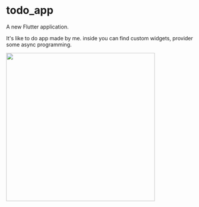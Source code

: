 # todo_app

A new Flutter application.

It's like to do app made by me.
inside you can find custom widgets, provider some async programming.

<img src="https://github.com/TheMalrok/WhatToBuy/blob/master/Android%20Emulator%20-%20Pixel_3a_API_30_x86_5554%202021-03-18%2017-33-54.gif?raw=true" width="400"/>
